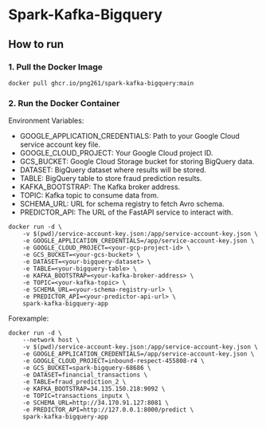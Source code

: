 # Spark-Kafka-Bigquery
## How to run
### 1. Pull the Docker Image
```
docker pull ghcr.io/png261/spark-kafka-bigquery:main

```
### 2. Run the Docker Container
Environment Variables:
- GOOGLE_APPLICATION_CREDENTIALS: Path to your Google Cloud service account key file.
- GOOGLE_CLOUD_PROJECT: Your Google Cloud project ID.
- GCS_BUCKET: Google Cloud Storage bucket for storing BigQuery data.
- DATASET: BigQuery dataset where results will be stored.
- TABLE: BigQuery table to store fraud prediction results.
- KAFKA_BOOTSTRAP: The Kafka broker address.
- TOPIC: Kafka topic to consume data from.
- SCHEMA_URL: URL for schema registry to fetch Avro schema.
- PREDICTOR_API: The URL of the FastAPI service to interact with.
 
```
docker run -d \
    -v $(pwd)/service-account-key.json:/app/service-account-key.json \
    -e GOOGLE_APPLICATION_CREDENTIALS=/app/service-account-key.json \
    -e GOOGLE_CLOUD_PROJECT=<your-gcp-project-id> \
    -e GCS_BUCKET=<your-gcs-bucket> \
    -e DATASET=<your-bigquery-dataset> \
    -e TABLE=<your-bigquery-table> \
    -e KAFKA_BOOTSTRAP=<your-kafka-broker-address> \
    -e TOPIC=<your-kafka-topic> \
    -e SCHEMA_URL=<your-schema-registry-url> \
    -e PREDICTOR_API=<your-predictor-api-url> \
    spark-kafka-bigquery-app
```
Forexample:
```
docker run -d \
    --network host \
    -v $(pwd)/service-account-key.json:/app/service-account-key.json \
    -e GOOGLE_APPLICATION_CREDENTIALS=/app/service-account-key.json \
    -e GOOGLE_CLOUD_PROJECT=inbound-respect-455808-r4 \
    -e GCS_BUCKET=spark-bigquery-68686 \
    -e DATASET=financial_transactions \
    -e TABLE=fraud_prediction_2 \
    -e KAFKA_BOOTSTRAP=34.135.150.218:9092 \
    -e TOPIC=transactions_inputx \
    -e SCHEMA_URL=http://34.170.91.127:8081 \
    -e PREDICTOR_API=http://127.0.0.1:8000/predict \
    spark-kafka-bigquery-app
```
